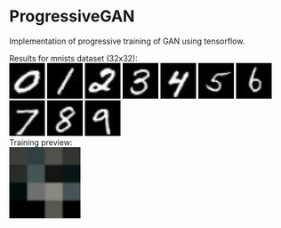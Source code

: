 # ProgressiveGAN
Implementation of progressive training of GAN using tensorflow.

Results for mnists dataset (32x32):</br>
<img src="results/mnist/0.jpg" alt="0" style="width:64px;"/>
<img src="results/mnist/1.jpg" alt="1" style="width:64px;"/>
<img src="results/mnist/2.jpg" alt="2" style="width:64px;"/>
<img src="results/mnist/3.jpg" alt="3" style="width:64px;"/>
<img src="results/mnist/4.jpg" alt="4" style="width:64px;"/>
<img src="results/mnist/5.jpg" alt="5" style="width:64px;"/>
<img src="results/mnist/6.jpg" alt="6" style="width:64px;"/>
<img src="results/mnist/7.jpg" alt="7" style="width:64px;"/>
<img src="results/mnist/8.jpg" alt="8" style="width:64px;"/>
<img src="results/mnist/9.jpg" alt="9" style="width:64px;"/></br>
Training preview:
</br>
<img src="results/mnist/training.gif" alt="0" style="width:128px;"/>